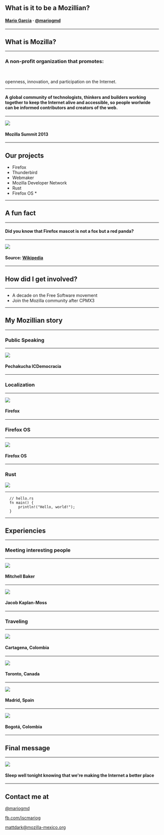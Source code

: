 ## What is it to be a Mozillian?

#### [Mario Garcia](http://mariog.xyz) · [@mariogmd](https://twitter.com/mariogmd)

---

## What is Mozilla?

***

### A non-profit organization that promotes:

<br>

<span class="fragment">openness</span><span class="fragment">, innovation</span><span class="fragment">, and participation on the Internet.</span>

<!-- .element: class="fragment" -->

***

#### A global community of technologists, thinkers and builders working together to keep the Internet alive and accessible, so people worlwide can be informed contributors and creators of the web.

***

![](img/summit.jpg)
#### Mozilla Summit 2013

---

## Our projects

- Firefox
- Thunderbird<!-- .element: class="fragment" -->
- Webmaker<!-- .element: class="fragment" -->
- Mozilla Developer Network<!-- .element: class="fragment" -->
- Rust<!-- .element: class="fragment" -->
- Firefox OS *<!-- .element: class="fragment" -->

---

## A fun fact

***

#### Did you know that Firefox mascot is not a fox but a red panda?

***

![](img/redpanda.JPG)
#### Source: [Wikipedia](https://en.wikipedia.org/wiki/Red_panda)

---

## How did I get involved?

***

- A decade on the Free Software movement
- Join the Mozilla community after CPMX3<!-- .element: class="fragment" -->

---

## My Mozillian story

***

### Public Speaking

***

![](img/pechakucha.jpg)
#### Pechakucha ICDemocracia

***

### Localization

***

![](img/firefox.jpg)
#### Firefox

***

### Firefox OS

***

![](img/launch-team.jpg)
#### Firefox OS

***

### Rust
![](img/rust.png)

***

```
  // hello.rs
  fn main() {
      println!("Hello, world!");
  }
```

---

## Experiencies

***

### Meeting interesting people

***

![](img/mitchell.jpg)
#### Mitchell Baker

***

![](img/django.jpg)
#### Jacob Kaplan-Moss

***

### Traveling

***

![](img/cartagena.JPG)
#### Cartagena, Colombia

***

![](img/toronto.jpg)
#### Toronto, Canada

***

![](img/madrid.jpg)
#### Madrid, Spain

***

![](img/bogota.jpg)
#### Bogotá, Colombia

---

## Final message

***
![](img/message.jpg)
#### Sleep well tonight knowing that we're making the Internet a better place

---

## Contact me at

[@mariogmd](https://twitter.com/mariogmd)

[fb.com/iscmariog](https://fb.com/iscmariog)

mattdark@mozilla-mexico.org
